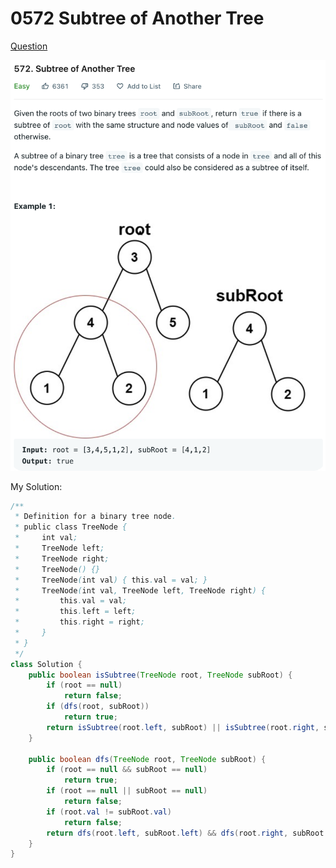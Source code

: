 # 0572 Subtree of Another Tree

[Question](https://leetcode.com/problems/subtree-of-another-tree/)

![](.gitbook/assets/image-20221014144451524.png)

My Solution:

```java
/**
 * Definition for a binary tree node.
 * public class TreeNode {
 *     int val;
 *     TreeNode left;
 *     TreeNode right;
 *     TreeNode() {}
 *     TreeNode(int val) { this.val = val; }
 *     TreeNode(int val, TreeNode left, TreeNode right) {
 *         this.val = val;
 *         this.left = left;
 *         this.right = right;
 *     }
 * }
 */
class Solution {
    public boolean isSubtree(TreeNode root, TreeNode subRoot) {
        if (root == null) 
            return false;
        if (dfs(root, subRoot)) 
            return true;
        return isSubtree(root.left, subRoot) || isSubtree(root.right, subRoot);
    }

    public boolean dfs(TreeNode root, TreeNode subRoot) {
        if (root == null && subRoot == null) 
            return true;
        if (root == null || subRoot == null) 
            return false;
        if (root.val != subRoot.val) 
            return false;
        return dfs(root.left, subRoot.left) && dfs(root.right, subRoot.right);
    }
}
```
